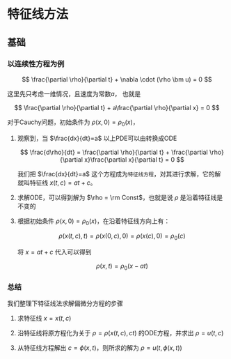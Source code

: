 # 特征线方法

## 基础
### 以连续性方程为例

$$
\frac{\partial \rho}{\partial t} + \nabla \cdot (\rho \bm u) = 0
$$

这里先只考虑一维情况，且速度为常数$a$， 也就是

$$
\frac{\partial \rho}{\partial t} + a\frac{\partial \rho}{\partial x} = 0
$$

对于Cauchy问题，初始条件为 $\rho(x, 0) = \rho_0(x)$，

1. 观察到，当 $\frac{dx}{dt}=a$ 以上PDE可以由转换成ODE
   
   $$
   \frac{d\rho}{dt} = \frac{\partial \rho}{\partial t} + \frac{\partial \rho}{\partial x}\frac{\partial x}{\partial t} = 0
   $$
   
   我们把 $\frac{dx}{dt}=a$ 这个方程成为`特征线方程`，对其进行求解，它的解就叫特征线 $x(t, c) = at + c$。
2. 求解ODE，可以得到解为 $\rho = \rm Const$，也就是说 $\rho$ 是沿着特征线是不变的
3. 根据初始条件 $\rho(x, 0) = \rho_0(x)$，在沿着特征线方向上有：
   
   $$
   \rho(x(t,c), t) = \rho(x(0,c),0) = \rho(x(c), 0) = \rho_0(c)
   $$

   将 $x=at+c$ 代入可以得到

   $$
   \rho(x, t) = \rho_0(x-at)
   $$

### 总结
我们整理下特征线法求解偏微分方程的步骤

1. 求特征线 $x = x(t, c)$

2. 沿特征线将原方程化为关于 $\rho = \rho(x(t,c), c t)$ 的ODE方程，并求出 $\rho = u(t,c)$

3. 从特征线方程解出 $c = \phi(x ,t)$，则所求的解为 $\rho = u(t, \phi(x, t))$

